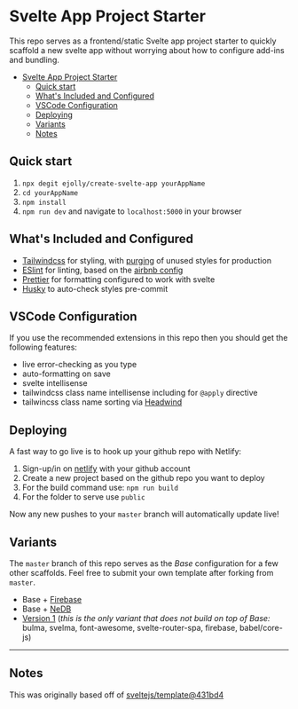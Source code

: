 # Svelte App Project Starter
  
This repo serves as a frontend/static Svelte app project starter to quickly scaffold a new svelte app without worrying about how to configure add-ins and bundling. 

- [Svelte App Project Starter](#svelte-app-project-starter)
  - [Quick start](#quick-start)
  - [What's Included and Configured](#whats-included-and-configured)
  - [VSCode Configuration](#vscode-configuration)
  - [Deploying](#deploying)
  - [Variants](#variants)
  - [Notes](#notes)

## Quick start

1. `npx degit ejolly/create-svelte-app yourAppName` 
2. `cd yourAppName`
3. `npm install`
4. `npm run dev` and navigate to `localhost:5000` in your browser


## What's Included and Configured

- [Tailwindcss](https://tailwindcss.com/) for styling, with [purging](https://github.com/FullHuman/purgecss) of unused styles for production
- [ESlint](https://eslint.org/) for linting, based on the [airbnb config](https://www.npmjs.com/package/eslint-config-airbnb)
- [Prettier](https://prettier.io/) for formatting configured to work with svelte
- [Husky](https://github.com/typicode/husky) to auto-check styles pre-commit

## VSCode Configuration

If you use the recommended extensions in this repo then you should get the following features:
- live error-checking as you type
- auto-formatting on save
- svelte intellisense
- tailwindcss class name intellisense including for `@apply` directive
- tailwincss class name sorting via [Headwind](https://marketplace.visualstudio.com/items?itemName=heybourn.headwind)

## Deploying

A fast way to go live is to hook up your github repo with Netlify:

1. Sign-up/in on [netlify](https://www.netlify.com/) with your github account
2. Create a new project based on the github repo you want to deploy
3. For the build command use: `npm run build`
4. For the folder to serve use `public`

Now any new pushes to your `master` branch will automatically update live!


## Variants

The `master` branch of this repo serves as the *Base* configuration for a few other scaffolds. Feel free to submit your own template after forking from `master`.

- Base + [Firebase](https://github.com/ejolly/create-svelte-app/tree/firebase)
- Base + [NeDB](https://github.com/ejolly/create-svelte-app/tree/nedb)
- [Version 1](https://github.com/ejolly/create-svelte-app/tree/v1) (*this is the only variant that does not build on top of Base:* bulma, svelma, font-awesome, svelte-router-spa, firebase, babel/core-js)

---

## Notes

This was originally based off of [sveltejs/template@431bd4](https://github.com/sveltejs/template/commit/431bd4d58e59b46ebfa1f4fc2c1ab55853fc1521)